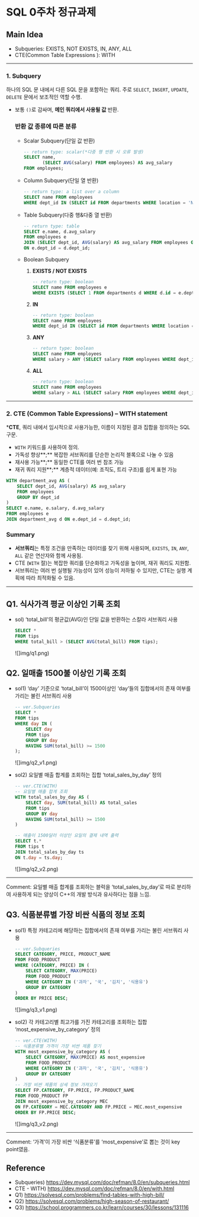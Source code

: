 # SQL 0주차 정규과제

## Main Idea

- Subqueries: EXISTS, NOT EXISTS, IN, ANY, ALL
- CTE(Common Table Expressions ): WITH

---

### 1. **Subquery**

하나의 SQL 문 내에서 다른 SQL 문을 포함하는 쿼리. 주로 `SELECT`, `INSERT`, `UPDATE`, `DELETE` 문에서 보조적인 역할 수행.

- 보통 `()`로 감싸며, **메인 쿼리에서 사용될 값** 반환.
    
    ### 반환 값 종류에 따른 분류
    
    - Scalar Subquery(단일 값 반환)
        
        ```sql
        -- return type: scalar(*다중 행 반환 시 오류 발생)
        SELECT name, 
               (SELECT AVG(salary) FROM employees) AS avg_salary
        FROM employees;
        ```
        
    - Column Subquery(단일 열 반환)
        
        ```sql
        -- return type: a list over a column
        SELECT name FROM employees
        WHERE dept_id IN (SELECT id FROM departments WHERE location = 'New York');
        ```
        
    - Table Subquery(다중 행&다중 열 반환)
        
        ```sql
        -- return type: table
        SELECT e.name, d.avg_salary
        FROM employees e
        JOIN (SELECT dept_id, AVG(salary) AS avg_salary FROM employees GROUP BY dept_id) d
        ON e.dept_id = d.dept_id;
        ```
        
    - Boolean Subquery
        1. **EXISTS / NOT EXISTS**
            
            ```sql
            -- return type: boolean
            SELECT name FROM employees e
            WHERE EXISTS (SELECT 1 FROM departments d WHERE d.id = e.dept_id);
            ```
            
        2. **IN**
            
            ```sql
            -- return type: boolean
            SELECT name FROM employees
            WHERE dept_id IN (SELECT id FROM departments WHERE location = 'New York');
            
            ```
            
        3. **ANY**
            
            ```sql
            -- return type: boolean
            SELECT name FROM employees
            WHERE salary > ANY (SELECT salary FROM employees WHERE dept_id = 10);
            
            ```
            
        4. **ALL**
            
            ```sql
            -- return type: boolean
            SELECT name FROM employees
            WHERE salary > ALL (SELECT salary FROM employees WHERE dept_id = 10);
            
            ```
            

---

### 2. **CTE (Common Table Expressions) – WITH statement**

***CTE**, 쿼리 내에서 임시적으로 사용가능한, 이름이 지정된 결과 집합을 정의하는 SQL 구문.

- `WITH` 키워드를 사용하여 정의.
- 가독성 향상**;** 복잡한 서브쿼리를 단순한 논리적 블록으로 나눌 수 있음
- 재사용 가능**;** 동일한 CTE를 여러 번 참조 가능
- 재귀 쿼리 지원**;** 계층적 데이터(예: 조직도, 트리 구조)를 쉽게 표현 가능

```sql
WITH department_avg AS (
    SELECT dept_id, AVG(salary) AS avg_salary
    FROM employees
    GROUP BY dept_id
)
SELECT e.name, e.salary, d.avg_salary
FROM employees e
JOIN department_avg d ON e.dept_id = d.dept_id;

```

### Summary

- **서브쿼리**는 특정 조건을 만족하는 데이터를 찾기 위해 사용되며, `EXISTS`, `IN`, `ANY`, `ALL` 같은 연산자와 함께 사용됨.
- CTE (`WITH` 절)는 복잡한 쿼리를 단순화하고 가독성을 높이며, 재귀 쿼리도 지원함.
- 서브쿼리는 여러 번 실행될 가능성이 있어 성능이 저하될 수 있지만, CTE는 실행 계획에 따라 최적화될 수 있음.

---

## Q1. 식사가격 평균 이상인 기록 조회

- sol) ‘total_bill’의 평균값(AVG)인 단일 값을 반환하는 스칼라 서브쿼리 사용
    
    ```sql
    SELECT *
    FROM tips
    WHERE total_bill > (SELECT AVG(total_bill) FROM tips);
    ```
    
    ![]img/q1.png)
    

## Q2. 일매출 1500불 이상인 기록 조회

- sol1) ‘day’ 기준으로 ‘total_bill’이 1500이상인 ‘day’들의 집합에서의 존재 여부를 가리는 불린 서브쿼리 사용
    
    ```sql
    -- ver.Subqueries
    SELECT * 
    FROM tips 
    WHERE day IN (
        SELECT day 
        FROM tips 
        GROUP BY day 
        HAVING SUM(total_bill) >= 1500
    );
    ```
    
    ![]img/q2_v1.png)
    
- sol2) 요일별 매출 합계를 조회하는 집합 ‘total_sales_by_day’ 정의
    
    ```sql
    -- ver.CTE(WITH)
    -- 요일별 매출 합계 조회
    WITH total_sales_by_day AS (
        SELECT day, SUM(total_bill) AS total_sales
        FROM tips
        GROUP BY day
        HAVING SUM(total_bill) >= 1500
    )
    
    -- 매출이 1500달러 이상인 요일의 결제 내역 출력
    SELECT t.*
    FROM tips t
    JOIN total_sales_by_day ts
    ON t.day = ts.day;
    
    ```
    
    ![]img/q2_v2.png)
    

---

Comment: 요일별 매출 합계를 조회하는 블럭을 ‘total_sales_by_day’로 따로 분리하여 사용하게 되는 양상이 C++의 개발 방식과 유사하다는 점을 느낌.

## Q3. 식품분류별 가장 비싼 식품의 정보 조회

- sol1) 특정 카테고리에 해당하는 집합에서의 존재 여부를 가리는 불린 서브쿼리 사용
    
    ```sql
    -- ver.Subqueries
    SELECT CATEGORY, PRICE, PRODUCT_NAME
    FROM FOOD_PRODUCT
    WHERE (CATEGORY, PRICE) IN (
        SELECT CATEGORY, MAX(PRICE)
        FROM FOOD_PRODUCT
        WHERE CATEGORY IN ('과자', '국', '김치', '식용유')
        GROUP BY CATEGORY
    )
    ORDER BY PRICE DESC;
    ```
    
    ![]img/q3_v1.png)
    
- sol2) 각 카테고리별 최고가를 가진 카테고리를 조회하는 집합 ‘most_expensive_by_category’ 정의
    
    ```sql
    -- ver.CTE(WITH)
    -- 식품분류별 가격이 가장 비싼 제품 찾기
    WITH most_expensive_by_category AS (
        SELECT CATEGORY, MAX(PRICE) AS most_expensive
        FROM FOOD_PRODUCT
        WHERE CATEGORY IN ('과자', '국', '김치', '식용유')
        GROUP BY CATEGORY
    )
    -- 가장 비싼 제품의 상세 정보 가져오기
    SELECT FP.CATEGORY, FP.PRICE, FP.PRODUCT_NAME
    FROM FOOD_PRODUCT FP
    JOIN most_expensive_by_category MEC
    ON FP.CATEGORY = MEC.CATEGORY AND FP.PRICE = MEC.most_expensive
    ORDER BY FP.PRICE DESC;
    ```
    
    ![]img/q3_v2.png)
    

---

Comment: ‘가격’이 가장 비싼 ‘식품분류’를 ‘most_expensive’로 뽑는 것이 key point였음.

## Reference

- Subqueries) https://dev.mysql.com/doc/refman/8.0/en/subqueries.html
- CTE - WITH) https://dev.mysql.com/doc/refman/8.0/en/with.html
- Q1) https://solvesql.com/problems/find-tables-with-high-bill/
- Q2) https://solvesql.com/problems/high-season-of-restaurant/
- Q3) https://school.programmers.co.kr/learn/courses/30/lessons/131116
